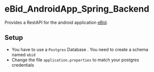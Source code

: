 # eBid_AndroidApp_Spring_Backend
Provides a RestAPI for the android application [eBid].

## Setup
* You have to use a `Postgres` Database . You need to create a schema named `ebid`
* Change the file `application.properties` to match your postgres credentials

[eBid]:<https://github.com/SteliosSpn/eBid_AndroidApp>
